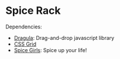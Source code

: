 # Spice Rack

Dependencies:
- [Dragula](https://github.com/bevacqua/dragula): Drag-and-drop javascript library
- [CSS Grid](https://developer.mozilla.org/en-US/docs/Web/CSS/CSS_Grid_Layout)
- [Spice Girls](https://www.youtube.com/watch?v=9wfpXI5PKlw): Spice up your life!
